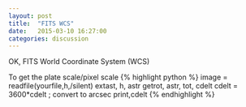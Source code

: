 ```yaml
---
layout: post
title:  "FITS WCS"
date:   2015-03-10 16:27:00
categories: discussion
---
```


OK, FITS World Coordinate System (WCS)


To get the plate scale/pixel scale
{% highlight python %}
image = readfile(yourfile,h,/silent)
extast, h, astr
getrot, astr, tot, cdelt
cdelt = 3600*cdelt  ; convert to arcsec
print,cdelt
{% endhighlight %}
